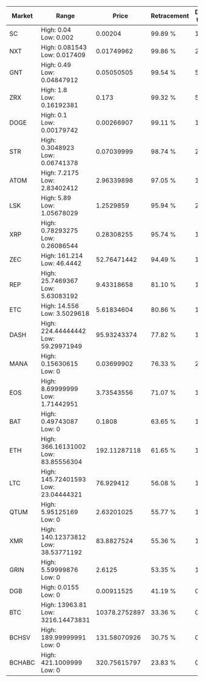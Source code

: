 | Market | Range | Price| Retracement | Doubles to 50% |
| --- | --- | --- | --- | --- |
| SC | High: 0.04<br />Low: 0.002 | 0.00204 | 99.89 % | 10.29 |
| NXT | High: 0.081543<br />Low: 0.017409 | 0.01749962 | 99.86 % | 2.83 |
| GNT | High: 0.49<br />Low: 0.04847912 | 0.05050505 | 99.54 % | 5.33 |
| ZRX | High: 1.8<br />Low: 0.16192381 | 0.173 | 99.32 % | 5.67 |
| DOGE | High: 0.1<br />Low: 0.00179742 | 0.00266907 | 99.11 % | 19.07 |
| STR | High: 0.3048923<br />Low: 0.06741378 | 0.07039999 | 98.74 % | 2.64 |
| ATOM | High: 7.2175<br />Low: 2.83402412 | 2.96339898 | 97.05 % | 1.70 |
| LSK | High: 5.89<br />Low: 1.05678029 | 1.2529859 | 95.94 % | 2.77 |
| XRP | High: 0.78293275<br />Low: 0.26086544 | 0.28308255 | 95.74 % | 1.84 |
| ZEC | High: 161.214<br />Low: 46.4442 | 52.76471442 | 94.49 % | 1.97 |
| REP | High: 25.7469367<br />Low: 5.63083192 | 9.43318658 | 81.10 % | 1.66 |
| ETC | High: 14.556<br />Low: 3.5029618 | 5.61834604 | 80.86 % | 1.61 |
| DASH | High: 224.44444442<br />Low: 59.29971949 | 95.93243374 | 77.82 % | 1.48 |
| MANA | High: 0.15630615<br />Low: 0 | 0.03699902 | 76.33 % | 2.11 |
| EOS | High: 8.69999999<br />Low: 1.71442951 | 3.73543556 | 71.07 % | 1.39 |
| BAT | High: 0.49743087<br />Low: 0 | 0.1808 | 63.65 % | 1.38 |
| ETH | High: 366.16131002<br />Low: 83.85556304 | 192.11287118 | 61.65 % | 1.17 |
| LTC | High: 145.72401593<br />Low: 23.04444321 | 76.929412 | 56.08 % | 1.10 |
| QTUM | High: 5.95125169<br />Low: 0 | 2.63201025 | 55.77 % | 1.13 |
| XMR | High: 140.12373812<br />Low: 38.53771192 | 83.8827524 | 55.36 % | 1.06 |
| GRIN | High: 5.59999876<br />Low: 0 | 2.6125 | 53.35 % | 1.07 |
| DGB | High: 0.0155<br />Low: 0 | 0.00911525 | 41.19 % | 0.00 |
| BTC | High: 13963.81<br />Low: 3216.14473831 | 10378.2752897 | 33.36 % | 0.00 |
| BCHSV | High: 189.99999991<br />Low: 0 | 131.58070926 | 30.75 % | 0.00 |
| BCHABC | High: 421.1009999<br />Low: 0 | 320.75615797 | 23.83 % | 0.00 |
